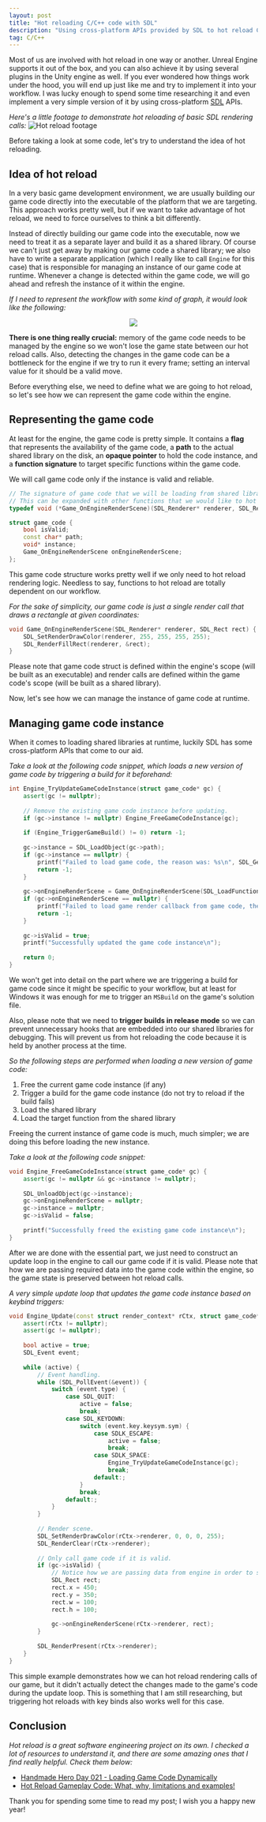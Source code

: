 ```yaml
---
layout: post
title: "Hot reloading C/C++ code with SDL"
description: "Using cross-platform APIs provided by SDL to hot reload C/C++ code."
tag: C/C++
---
```

Most of us are involved with hot reload in one way or another. Unreal Engine supports it out of the box, and you can also achieve it by using several plugins in the Unity engine as well. If you ever wondered how things work under the hood, you will end up just like me and try to implement it into your workflow. I was lucky enough to spend some time researching it and even implement a very simple version of it by using cross-platform [SDL](https://www.libsdl.org/) APIs.

_Here's a little footage to demonstrate hot reloading of basic SDL rendering calls:_
![Hot reload footage](https://github.com/iozsaygi/sdl-hot-reload/raw/main/Showcase/render-call-change.gif)

Before taking a look at some code, let's try to understand the idea of hot reloading.

## Idea of hot reload
In a very basic game development environment, we are usually building our game code directly into the executable of the platform that we are targeting. This approach works pretty well, but if we want to take advantage of hot reload, we need to force ourselves to think a bit differently.

Instead of directly building our game code into the executable, now we need to treat it as a separate layer and build it as a shared library. Of course we can't just get away by making our game code a shared library; we also have to write a separate application (which I really like to call `Engine` for this case) that is responsible for managing an instance of our game code at runtime. Whenever a change is detected within the game code, we will go ahead and refresh the instance of it within the engine.

_If I need to represent the workflow with some kind of graph, it would look like the following:_
<p align="center">
<img src="https://github.com/iozsaygi/iozsaygi.github.io/blob/main/assets/images/hot-reload-workflow.png?raw=true" />
</p>

**There is one thing really crucial:** memory of the game code needs to be managed by the engine so we won't lose the game state between our hot reload calls. Also, detecting the changes in the game code can be a bottleneck for the engine if we try to run it every frame; setting an interval value for it should be a valid move.

Before everything else, we need to define what we are going to hot reload, so let's see how we can represent the game code within the engine.

## Representing the game code
At least for the engine, the game code is pretty simple. It contains a **flag** that represents the availability of the game code, a **path** to the actual shared library on the disk, an **opaque pointer** to hold the code instance, and a **function signature** to target specific functions within the game code.

We will call game code only if the instance is valid and reliable.
```cpp
// The signature of game code that we will be loading from shared library and call within the engine's render loop.  
// This can be expanded with other functions that we would like to hot reload.  
typedef void (*Game_OnEngineRenderScene)(SDL_Renderer* renderer, SDL_Rect rect);

struct game_code {  
    bool isValid;  
    const char* path;  
    void* instance;  
    Game_OnEngineRenderScene onEngineRenderScene;  
};
```

This game code structure works pretty well if we only need to hot reload rendering logic. Needless to say, functions to hot reload are totally dependent on our workflow.

*For the sake of simplicity, our game code is just a single render call that draws a rectangle at given coordinates:*
```cpp
void Game_OnEngineRenderScene(SDL_Renderer* renderer, SDL_Rect rect) {  
    SDL_SetRenderDrawColor(renderer, 255, 255, 255, 255);  
    SDL_RenderFillRect(renderer, &rect);  
}
```

Please note that game code struct is defined within the engine's scope (will be built as an executable) and render calls are defined within the game code's scope (will be built as a shared library).

Now, let's see how we can manage the instance of game code at runtime.

## Managing game code instance
When it comes to loading shared libraries at runtime, luckily SDL has some cross-platform APIs that come to our aid.

_Take a look at the following code snippet, which loads a new version of game code by triggering a build for it beforehand:_
```cpp
int Engine_TryUpdateGameCodeInstance(struct game_code* gc) {  
    assert(gc != nullptr);  
  
    // Remove the existing game code instance before updating.  
    if (gc->instance != nullptr) Engine_FreeGameCodeInstance(gc);  
  
    if (Engine_TriggerGameBuild() != 0) return -1;  
  
    gc->instance = SDL_LoadObject(gc->path);  
    if (gc->instance == nullptr) {  
        printf("Failed to load game code, the reason was: %s\n", SDL_GetError());  
        return -1;  
    }  
  
    gc->onEngineRenderScene = Game_OnEngineRenderScene(SDL_LoadFunction(gc->instance, "Game_OnEngineRenderScene"));  
    if (gc->onEngineRenderScene == nullptr) {  
        printf("Failed to load game render callback from game code, the reason was: %s\n", SDL_GetError());  
        return -1;  
    }  
  
    gc->isValid = true;  
    printf("Successfully updated the game code instance\n");  
  
    return 0;  
}
```

We won't get into detail on the part where we are triggering a build for game code since it might be specific to your workflow, but at least for Windows it was enough for me to trigger an `MSBuild` on the game's solution file.

Also, please note that we need to **trigger builds in release mode** so we can prevent unnecessary hooks that are embedded into our shared libraries for debugging. This will prevent us from hot reloading the code because it is held by another process at the time.

*So the following steps are performed when loading a new version of game code:*
1. Free the current game code instance (if any)
2. Trigger a build for the game code instance (do not try to reload if the build fails)
3. Load the shared library
4. Load the target function from the shared library

Freeing the current instance of game code is much, much simpler; we are doing this before loading the new instance.

_Take a look at the following code snippet:_
```cpp
void Engine_FreeGameCodeInstance(struct game_code* gc) {  
    assert(gc != nullptr && gc->instance != nullptr);  
  
    SDL_UnloadObject(gc->instance);  
    gc->onEngineRenderScene = nullptr;  
    gc->instance = nullptr;  
    gc->isValid = false;  
  
    printf("Successfully freed the existing game code instance\n");  
}
```

After we are done with the essential part, we just need to construct an update loop in the engine to call our game code if it is valid. Please note that how we are passing required data into the game code within the engine, so the game state is preserved between hot reload calls.

_A very simple update loop that updates the game code instance based on keybind triggers:_
```cpp
void Engine_Update(const struct render_context* rCtx, struct game_code* gc) {  
    assert(rCtx != nullptr);  
    assert(gc != nullptr);  
  
    bool active = true;  
    SDL_Event event;  
  
    while (active) {  
        // Event handling.  
        while (SDL_PollEvent(&event)) {  
            switch (event.type) {  
                case SDL_QUIT:  
                    active = false;  
                    break;  
                case SDL_KEYDOWN:  
                    switch (event.key.keysym.sym) {  
                        case SDLK_ESCAPE:  
                            active = false;  
                            break;  
                        case SDLK_SPACE:  
                            Engine_TryUpdateGameCodeInstance(gc);  
                            break;  
                        default:;  
                    }  
                    break;  
                default:;  
            }  
        }  
  
        // Render scene.  
        SDL_SetRenderDrawColor(rCtx->renderer, 0, 0, 0, 255);  
        SDL_RenderClear(rCtx->renderer);  
  
        // Only call game code if it is valid.  
        if (gc->isValid) {  
            // Notice how we are passing data from engine in order to save game state between hot reloads.  
            SDL_Rect rect;  
            rect.x = 450;  
            rect.y = 350;  
            rect.w = 100;  
            rect.h = 100;  
  
            gc->onEngineRenderScene(rCtx->renderer, rect);  
        }  
  
        SDL_RenderPresent(rCtx->renderer);  
    }  
}
```

This simple example demonstrates how we can hot reload rendering calls of our game, but it didn't actually detect the changes made to the game's code during the update loop. This is something that I am still researching, but triggering hot reloads with key binds also works well for this case.

## Conclusion
_Hot reload is a great software engineering project on its own. I checked a lot of resources to understand it, and there are some amazing ones that I find really helpful. Check them below:_
- [Handmade Hero Day 021 - Loading Game Code Dynamically](https://www.youtube.com/watch?v=WMSBRk5WG58)
- [Hot Reload Gameplay Code: What, why, limitations and examples!](https://zylinski.se/posts/hot-reload-gameplay-code/)

Thank you for spending some time to read my post; I wish you a happy new year!